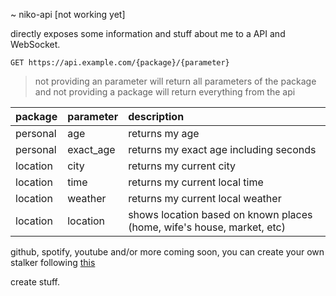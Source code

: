 ~ niko-api [not working yet]

directly exposes some information and stuff about me to a API and WebSocket.
```
GET https://api.example.com/{package}/{parameter}
```
> not providing an parameter will return all parameters of the package and not providing a package will return everything from the api

| package | parameter | description                |
| :------ | :-------- | :------------------------- |
| personal | age | returns my age |
| personal | exact_age | returns my exact age including seconds |
| location | city | returns my current city |
| location | time | returns my current local time |
| location | weather | returns my current local weather |
| location | location | shows location based on known places (home, wife's house, market, etc) |

github, spotify, youtube and/or more coming soon, you can create your own stalker following [this]()

create stuff.
